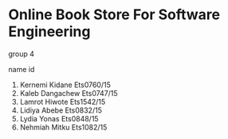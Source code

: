 # Online Book Store For Software Engineering

group 4

   name                                           id
1. Kernemi Kidane                               Ets0760/15
2. Kaleb Dangachew                              Ets0747/15
3. Lamrot Hiwote                                 Ets1542/15                               
4. Lidiya Abebe                                  Ets0832/15
5. Lydia Yonas                                   Ets0848/15
6. Nehmiah Mitku                                 Ets1082/15
